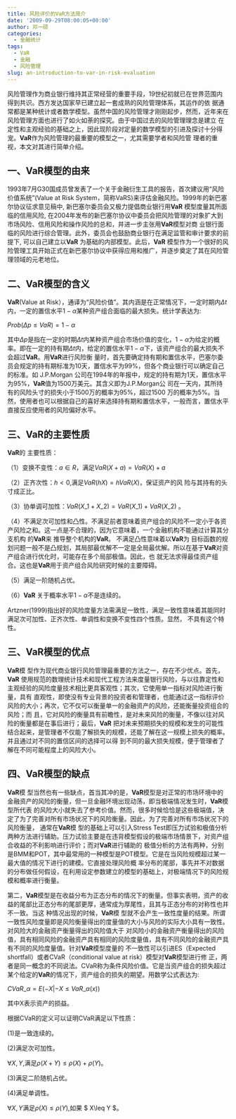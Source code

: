 ```yaml
---
title: 风险评价的VaR方法简介
date: '2009-09-29T08:00:05+00:00'
author: 邓一硕
categories:
  - 金融统计
tags:
  - VaR
  - 金融
  - 风险管理
slug: an-introduction-to-var-in-risk-evaluation
---
```


风险管理作为商业银行维持其正常经营的重要手段，19世纪初就已在世界范围内得到共识。西方发达国家早已建立起一套成熟的风险管理体系，其运作的依 据通常都是某种统计或者数学模型。虽然中国的风险管理才刚刚起步，然而，近年来在风险管理方面也进行了如火如荼的探究。由于中国过去的风险管理理念是建立 在定性和主观经验的基础之上，因此现阶段对定量的数学模型的引进及探讨十分得宠。**VaR**作为风险管理的最重要的模型之一，尤其需要学者和风险管 理者的重视，本文对其进行简单介绍。

## 一、**VaR**模型的由来

1993年7月G30国成员曾发表了一个关于金融衍生工具的报告，首次建议用“风险价值系统”(Value at Risk System，简称VaRS)来评估金融风险。1999年的新巴塞尔协议征求意见稿中, 新巴塞尔委员会又极力提倡商业银行用**VaR** 模型度量其所面临的信用风险, 在2004年发布的新巴塞尔协议中委员会把风险管理的对象扩大到市场风险、信用风险和操作风险的总和，并进一步主张用**VaR**模型对商 业银行面临的风险进行综合管理。此外，委员会也鼓励商业银行在满足监管和审计要求的前提下, 可以自己建立以**VaR** 为基础的内部模型。此后，**VaR** 模型作为一个很好的风险管理工具开始正式在新巴塞尔协议中获得应用和推广，并逐步奠定了其在风险管理领域的元老地位。

## 二、**VaR**模型的含义

**VaR**(Value at Risk），通译为“风险价值”。其内涵是在正常情况下，一定时期内$\Delta t$内，一定的置信水平$1-\alpha$某种资产组合面临的最大损失。统计学表达为:
  
$Prob(\Delta p\leq VaR)=1-\alpha$
  
其中$\Delta p$是指在一定的时期$\Delta t$内某种资产组合市场价值的变化，$1-\alpha$为给定的概率。即在一定的持有期$\Delta t$内，给定的置信水平$1-\alpha$下，该资产组合的最大损失不会超过**VaR**。用**VaR**进行风险衡 量时，首先要确定持有期和置信水平，巴塞尔委员会规定的持有期标准为10天，置信水平为99%，但各个商业银行可以确定自己的标准。如 J.P.Morgan 公司在1994年的年报中，规定的持有期为1天，置信水平为95%，**VaR**值为1500万美元。其含义即为J.P.Morgan公 司在一天内，其所持有的风险头寸的损失小于1500万的概率为95%，超过1500 万的概率为5%。当然，使用者也可以根据自己的喜好来选择持有期和置信水平，一般而言，置信水平直接反应使用者的风险偏好水平。

## 三、**VaR**的主要性质

**VaR**的 主要性质：
  
（1）变换不变性：$a\in R$，满足$VaR(X+a)=VaR(X)+a$
  
（2）正齐次性：$h<0$,满足$VaR(hX)=hVaR(X)$，保证资产的风 险与其持有的头寸成正比。
  
（3）协单调可加性：$VaR(X\_1+X\_2)=VaR(X\_1)+VaR(X\_2)$ 。
  
（4）不满足次可加性和凸性。不满足前者意味着资产组合的风险不一定小于各资产风险之和。这一点是不合理的，因为它意味着，一个金融机构不能通过计算其分支机构 的**VaR**来 推导整个机构的**VaR**。 不满足凸性意味着以**VaR**为 目标函数的规划问题一般不是凸规划，其局部最优解不一定是全局最优解。所以在基于**VaR**对资产组合进行优化时，可能存在多个局部极值。因此，也 就无法求得最佳资产组合。这也是**VaR**用于资产组合风险研究时候的主要障碍。
  
（5）满足一阶随机占优。
  
（6）**VaR** 关于概率水平$1-\alpha$不是连续的。
  
Artzner(1999)指出好的风险度量方法需满足一致性，满足一致性意味着其能同时满足次可加性、正齐次性、单调性和变换不变性四个性质。显然， 不具有这个特性。

## 三、**VaR**模型的优点

**VaR**模 型作为现代商业银行风险管理最重要的方法之一，存在不少优点。首先，**VaR** 使用规范的数理统计技术和现代工程方法来度量银行风险，与以往靠定性和主观经验的风险度量技术相比更具客观性；其次，它使用单一指标对风险进行衡量，具有 直观性，即使没有专业背景的投资者和管理者，也能通过这一指标评价风险的大小；再次，它不仅可以衡量单一的金融资产的风险，还能衡量投资组合的风险；而 且，它对风险的衡量具有前瞻性，是对未来风险的衡量，不像以往对风险的衡量都是在事后进行；最后，**VaR** 把对未来预期损失的规模和发生的可能性结合起来，是管理者不仅能了解损失的规模，还能了解在这一规模上损失的概率。并且通过对不同的置信区间的选择可以得 到不同的最大损失规模，便于管理者了解在不同可能程度上的风险大小。

## 四、**VaR**模型的缺点

**VaR**模 型当然也有一些缺点，首当其冲的是，**VaR**模型是对正常的市场环境中的金融资产的风险的衡量，但一旦金融环境出现动荡，即当极端情况发生时，**VaR**模型所代表 的风险大小就失去了参考价值。然而，很多时候恰恰是这些极端值，决定了为了完善对所有市场状况下的风险衡量。因此，为了完善对所有市场状况下的风险衡量， 通常在**VaR**模 型的基础上可以引入Stress Test即压力试验和极值分析两种方法进行辅助。压力试验主要是在违背模型假设的极端市场情景下，对资产组合收益的不利影响进行评价；而对**VaR**进行辅助的 极值分析的方法有两种，分别是BMM和POT，其中最常用的一种模型是POT模型。它是在当风险规模超过某一最大值的情况下进行的建模。它直接处理风险概 率分布的尾部，事先并不对数据的分布做任何假设，在利用设定参数建立的模型的基础上，对极端情况下的风险规模和概率进行衡量。
  
第二，**VaR**模型是在收益分布为正态分布的情况下的衡量。但事实表明，资产的收益的尾部比正态分布的尾部更厚，通常成为厚尾性，且其与正态分布的对称性也并不一致。当这 种情况出现的时候，**VaR**模 型就不会产生一致性度量的结果。所谓一致性风险度量即是风险衡量得出的度量值的大小与风险的实际大小具有一致性。对风险大的金融资产衡量得出的风险值大于 对风险小的金融资产衡量得出的风险值，具有相同风险的金融资产具有相同的风险度量值，具有不同风险的金融资产具有不同的风险度量值。针对**VaR**模型度量的 不一致性可以引进ES（Expected shortfall）或者CVaR（conditional value at risk）模型对**VaR**模型进行修 正，两者是同一概念的不同说法。CVaR称为条件风险价值。它是当资产组合的损失超过某个给定的**VaR**的情况下，资产组合的损失的期望。用数学公式表达为:
  
$CVaR\_{\alpha}=E(-X|-X\leq VaR\_{\alpha}(x))$
  
其中X表示资产的损益。
  
根据CVaR的定义可以证明CVaR满足以下性质：
  
(1)是一致连续的。
  
(2)满足次可加性。
  
$\forall X,Y$,满足$\rho(X+Y)\leq\rho(X)+\rho(Y)$。
  
(3)满足二阶随机占优。
  
(4)满足单调性。
  
﻿$\forall X,Y$满足$\rho(X)\leq \rho(Y)$,如果 $ X\leq Y $。
